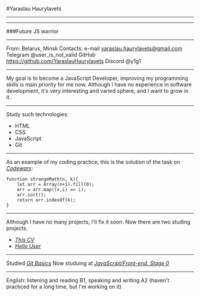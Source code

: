 #Yaraslau Haurylavets
************************************
***************************************
###Future JS warrior
************************************
From: Belarus, Minsk
Contacts:
e-mail yaraslau.haurylavets@gmail.com
Telegram @user_is_not_valid
GitHub https://github.com/YaraslauHaurylavets
Discord @y1g1
*********************************
My goal is to become a JavaScript Developer, improving my programming skills is main priority
for me now. Although I have no experience in software development, it's very interesting and varied
sphere, and I want to grow in it. 
***********************************
Study such technologies:
* HTML
* CSS
* JavaScript
* Git
*****************************************
As an example of my coding practice, this is the solution of the task on [*Codewars*](https://www.codewars.com/kata/604517d65b464d000d51381f):
```
function strangeMath(n, k){
    let arr = Array(n+1).fill(0);
    arr = arr.map((x,i) => i);
    arr.sort();
    return arr.indexOf(k);
} 
```
*******************************
Although I have no many projects, I'll fix it soon.
Now there are two studing projects.  
- [*This CV*](https://yaraslauhaurylavets.github.io/trial/)
- [*Hello User*](https://yaraslauhaurylavets.github.io/git_sandbox/)
**********************************
Studied [*Git Basics*](https://learn.epam.com/detailsPage?id=16d7f2e7-cc80-4870-928e-400723f732bb)
Now studuing at [*JavaScript/Front-end. Stage 0*](https://rs.school/js-stage0/)
*********************************
English: listening and reading B1, speaking and writing A2 (haven't practiced for a long time, but I'm working on it)





 
 

